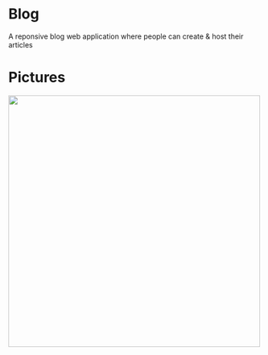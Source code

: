 # Blog
A reponsive blog web application where people can create &amp; host their articles

# Pictures
<img src="https://i.imgur.com/8KTmyI0.png" style="height:500px;">
